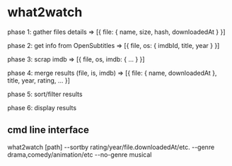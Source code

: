 # what2watch

phase 1: gather files details
=> [{ file: { name, size, hash, downloadedAt } }]

phase 2: get info from OpenSubtitles
=> [{ file, os: { imdbId, title, year } }]

phase 3: scrap imdb
=> [{ file, os, imdb: { ... } }]

phase 4: merge results (file, is, imdb)
=> [{ file: { name, downloadedAt }, title, year, rating, ... }]

phase 5: sort/filter results

phase 6: display results

## cmd line interface

what2watch [path]
  --sortby rating/year/file.downloadedAt/etc.
  --genre drama,comedy/animation/etc
  --no-genre musical
